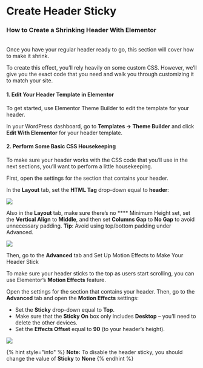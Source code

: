 # Create Header Sticky

### How to Create a Shrinking Header With Elementor

\
Once you have your regular header ready to go, this section will cover how to make it shrink.

To create this effect, you’ll rely heavily on some custom CSS. However, we’ll give you the exact code that you need and walk you through customizing it to match your site.

#### 1. Edit Your Header Template in Elementor

To get started, use Elementor Theme Builder to edit the template for your header.

In your WordPress dashboard, go to **Templates → Theme Builder** and click **Edit With Elementor** for your header template.

#### 2. Perform Some Basic CSS Housekeeping

To make sure your header works with the CSS code that you’ll use in the next sections, you’ll want to perform a little housekeeping.

First, open the settings for the section that contains your header.

In the **Layout** tab, set the **HTML Tag** drop-down equal to **header**:

![](https://elementor.com/cdn-cgi/image/f=auto,w=610/marketing/wp-content/uploads/sites/9/2020/08/header-html-tag.png)

Also in the **Layout** tab, make sure there’s no **** Minimum Height set, set the **Vertical Align** to **Middle**, and then set **Columns Gap** to **No Gap** to avoid unnecessary padding. **Tip**: Avoid using top/bottom padding under Advanced.

![](https://elementor.com/cdn-cgi/image/f=auto,w=597,h=1129/marketing/wp-content/uploads/sites/9/2020/08/header-vertical-align-middle.jpg)

Then, go to the **Advanced** tab and Set Up Motion Effects to Make Your Header Stick



To make sure your header sticks to the top as users start scrolling, you can use Elementor’s **Motion Effects** feature.

Open the settings for the section that contains your header. Then, go to the **Advanced** tab and open the **Motion Effects** settings:

* Set the **Sticky** drop-down equal to **Top**.
* Make sure that the **Sticky On** box only includes **Desktop** – you’ll need to delete the other devices.
* Set the **Effects Offset** equal to **90** (to your header’s height).

![
](https://elementor.com/cdn-cgi/image/f=auto,w=617/marketing/wp-content/uploads/sites/9/2020/08/shrinking-header-motion-effects.png)

{% hint style="info" %}
**Note:** To disable the header sticky, you should change the value of **Sticky** to **None**
{% endhint %}
